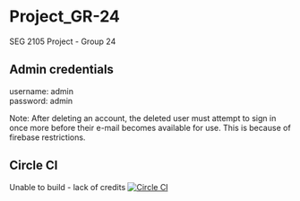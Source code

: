 # Project_GR-24
SEG 2105 Project - Group 24

## Admin credentials
username: admin  
password: admin

Note: After deleting an account, the deleted user must attempt to sign in once more before their e-mail becomes available for use. This is because of firebase restrictions.

## Circle CI
Unable to build - lack of credits
[![Circle CI](https://circleci.com/gh/SEG2105-uottawa/Project_GR-24.svg?style=svg&circle-token=a27d9f63a34aa4f6381f3143bef98666558391d7)](https://app.circleci.com/pipelines/github/SEG2105-uottawa/Project_GR-24)
